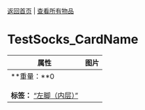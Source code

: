 [返回首页](index.md)   |  [查看所有物品](object.md)
# TestSocks_CardName  
>   
  
  属性  |   图片   
 ----  |  ----:   
 **重量：**0<br><br>**标签：**	[“左脚（内层）”](tag_InnerFeet.md)  |  ![]()   
  
